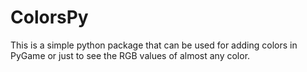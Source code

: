 # ColorsPy

This is a simple python package that can be used for adding colors in PyGame or just to see the RGB values of almost any color.